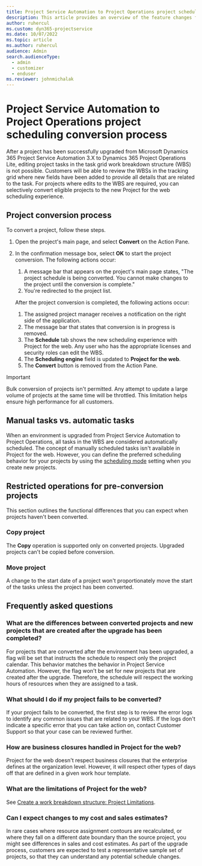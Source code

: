 ```yaml
---
title: Project Service Automation to Project Operations project scheduling conversion process
description: This article provides an overview of the feature changes for Microsoft Dynamics 365 Project Service Automation to Dynamics 365 Project Operations.
author: ruhercul
ms.custom: dyn365-projectservice
ms.date: 10/07/2022
ms.topic: article
ms.author: ruhercul
audience: Admin
search.audienceType: 
  - admin
  - customizer
  - enduser
ms.reviewer: johnmichalak
---
```


# Project Service Automation to Project Operations project scheduling conversion process

After a project has been successfully upgraded from Microsoft Dynamics 365 Project Service Automation 3.X to Dynamics 365 Project Operations Lite, editing project tasks in the task grid work breakdown structure (WBS) is not possible. Customers will be able to review the WBSs in the tracking grid where new fields have been added to provide all details that are related to the task. For projects where edits to the WBS are required, you can selectively convert eligible projects to the new Project for the web scheduling experience.

## Project conversion process

To convert a project, follow these steps.

1. Open the project's main page, and select **Convert** on the Action Pane.
1. In the confirmation message box, select **OK** to start the project conversion. The following actions occur:

    1. A message bar that appears on the project's main page states, "The project schedule is being converted. You cannot make changes to the project until the conversion is complete."
    1. You're redirected to the project list.

    After the project conversion is completed, the following actions occur:

    1. The assigned project manager receives a notification on the right side of the application.
    1. The message bar that states that conversion is in progress is removed.
    1. The **Schedule** tab shows the new scheduling experience with Project for the web. Any user who has the appropriate licenses and security roles can edit the WBS.
    1. The **Scheduling engine** field is updated to **Project for the web**.
    1. The **Convert** button is removed from the Action Pane.

> [!IMPORTANT]
> Bulk conversion of projects isn't permitted. Any attempt to update a large volume of projects at the same time will be throttled. This limitation helps ensure high performance for all customers.

## Manual tasks vs. automatic tasks

When an environment is upgraded from Project Service Automation to Project Operations, all tasks in the WBS are considered automatically scheduled. The concept of manually scheduled tasks isn't available in Project for the web. However, you can define the preferred scheduling behavior for your projects by using the [scheduling mode](../project-management/scheduling-modes.md) setting when you create new projects.

## Restricted operations for pre-conversion projects

This section outlines the functional differences that you can expect when projects haven't been converted.

### Copy project

The **Copy** operation is supported only on converted projects. Upgraded projects can't be copied before conversion.

### Move project

A change to the start date of a project won't proportionately move the start of the tasks unless the project has been converted.

## Frequently asked questions

### What are the differences between converted projects and new projects that are created after the upgrade has been completed?

For projects that are converted after the environment has been upgraded, a flag will be set that instructs the schedule to respect only the project calendar. This behavior matches the behavior in Project Service Automation. However, the flag won't be set for new projects that are created after the upgrade. Therefore, the schedule will respect the working hours of resources when they are assigned to a task.

### What should I do if my project fails to be converted?

If your project fails to be converted, the first step is to review the error logs to identify any common issues that are related to your WBS. If the logs don't indicate a specific error that you can take action on, contact Customer Support so that your case can be reviewed further.

### How are business closures handled in Project for the web?

Project for the web doesn't respect business closures that the enterprise defines at the organization level. However, it will respect other types of days off that are defined in a given work hour template.

### What are the limitations of Project for the web?

See [Create a work breakdown structure: Project Limitations](../project-management/create-wbs.md#Project-limitations).

### Can I expect changes to my cost and sales estimates?

In rare cases where resource assignment contours are recalculated, or where they fall on a different date boundary than the source project, you might see differences in sales and cost estimates. As part of the upgrade process, customers are expected to test a representative sample set of projects, so that they can understand any potential schedule changes.
